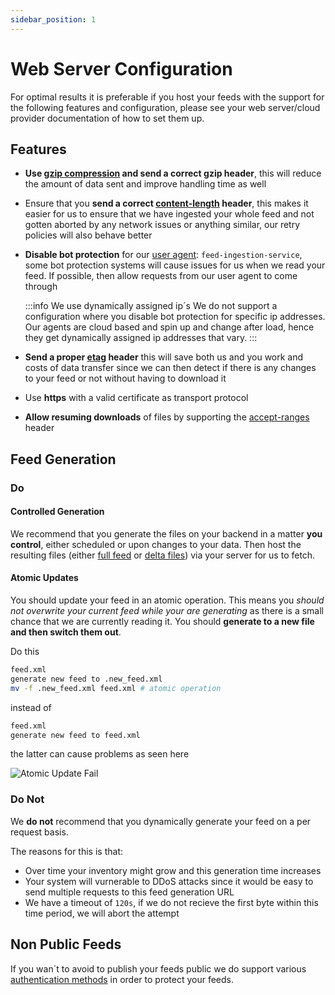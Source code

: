 ```yaml
---
sidebar_position: 1
---
```


# Web Server Configuration

For optimal results it is preferable if you host your feeds with the support for the following features and configuration, please see your web server/cloud provider documentation of how to set them up.

## Features


- **Use [gzip compression](https://en.wikipedia.org/wiki/HTTP_compression) and send a correct gzip header**, this will reduce the amount of data sent and improve handling time as well
- Ensure that you **send a correct [content-length](https://developer.mozilla.org/en-US/docs/Web/HTTP/Headers/Content-Length) header**, this makes it easier for us to ensure that we have ingested your whole feed and not gotten aborted by any network issues or anything similar, our retry policies will also behave better
- **Disable bot protection** for our [user agent](https://developer.mozilla.org/en-US/docs/Web/HTTP/Headers/User-Agent): `feed-ingestion-service`, some bot protection systems will cause issues for us when we read your feed. If possible, then allow requests from our user agent to come through

  :::info We use dynamically assigned ip´s
  We do not support a configuration where you disable bot protection for specific ip addresses. Our agents are cloud based and spin up and change after load, hence they get dynamically assigned ip addresses that vary.
  :::

- **Send a proper [etag](https://developer.mozilla.org/en-US/docs/Web/HTTP/Headers/ETag) header** this will save both us and you work and costs of data transfer since we can then detect if there is any changes to your feed or not without having to download it
- Use **https** with a valid certificate as transport protocol
- **Allow resuming downloads** of files by supporting the [accept-ranges](https://developer.mozilla.org/en-US/docs/Web/HTTP/Headers/Accept-Ranges) header

## Feed Generation

### Do

#### Controlled Generation

We recommend that you generate the files on your backend in a matter **you control**, either scheduled or upon changes to your data. Then host the resulting files (either [full feed](/types-of-feeds/pull/feed.md) or [delta files](/types-of-feeds/pull/delta-feeds.md)) via your server for us to fetch.

#### Atomic Updates

 You should update your feed in an atomic operation. This means you *should not overwrite your current feed while your are generating* as there is a small chance that we are currently reading it. You should **generate to a new file and then switch them out**.

Do this 
```bash
feed.xml
generate new feed to .new_feed.xml
mv -f .new_feed.xml feed.xml # atomic operation
```

instead of

```bash
feed.xml
generate new feed to feed.xml
```

the latter can cause problems as seen here

![Atomic Update Fail](@site/docs/assets/atomic-update-fail.png)


### Do Not

We **do not** recommend that you dynamically generate your feed on a per request basis.

The reasons for this is that:

- Over time your inventory might grow and this generation time increases
- Your system will vurnerable to DDoS attacks since it would be easy to send multiple requests to this feed generation URL
- We have a timeout of `120s`, if we do not recieve the first byte within this time period, we will abort the attempt

## Non Public Feeds

If you wan´t to avoid to publish your feeds public we do support various [authentication methods](/infrastructure/auth) in order to protect your feeds.
